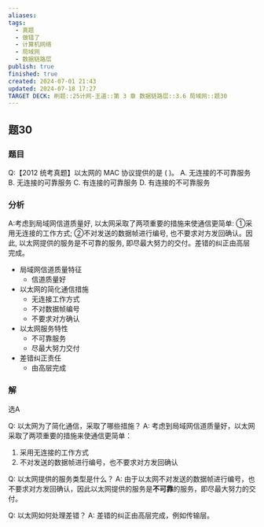 ```yaml
---
aliases: 
tags:
  - 真题
  - 做错了
  - 计算机网络
  - 局域网
  - 数据链路层
publish: true
finished: true
created: 2024-07-01 21:43
updated: 2024-07-18 17:27
TARGET DECK: 刷题::25计网-王道::第 3 章 数据链路层::3.6 局域网::题30
---
```


## 题30
### 题目
Q:【2012 统考真题】以太网的 MAC 协议提供的是 ( )。
A. 无连接的不可靠服务 B. 无连接的可靠服务
C. 有连接的可靠服务 D. 有连接的不可靠服务
### 分析
A:考虑到局域网信道质量好, 以太网采取了两项重要的措施来使通信更简单: ①采用无连接的工作方式; ②不对发送的数据帧进行编号, 也不要求对方发回确认。因此, 以太网提供的服务是不可靠的服务, 即尽最大努力的交付。差错的纠正由高层完成。
- 局域网信道质量特征
  - 信道质量好
- 以太网的简化通信措施
  - 无连接工作方式
  - 不对数据帧编号
  - 不要求对方确认
- 以太网服务特性
  - 不可靠服务
  - 尽最大努力交付
- 差错纠正责任
  - 由高层完成
### 解
选A




Q: 以太网为了简化通信，采取了哪些措施？
A: 考虑到局域网信道质量好，以太网采取了两项重要的措施来使通信更简单：
1. 采用无连接的工作方式
2. 不对发送的数据帧进行编号，也不要求对方发回确认




Q: 以太网提供的服务类型是什么？
A: 由于以太网不对发送的数据帧进行编号，也不要求对方发回确认，因此以太网提供的服务是**不可靠**的服务，即尽最大努力的交付。



Q: 以太网如何处理差错？
A: 差错的纠正由高层完成，例如传输层。


